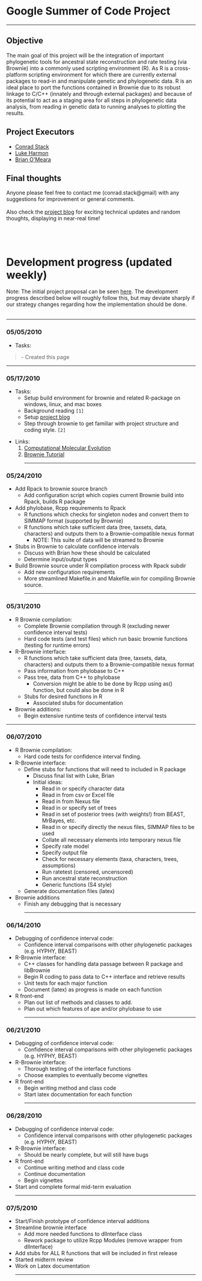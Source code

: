 # Google Summer of Code Project #

---

## Objective ##
The main goal of this project will be the integration of important phylogenetic tools for ancestral state reconstruction and rate testing (via Brownie) into a commonly used scripting environment (R).  As R is a cross-platform scripting environment for which there are currently external packages to read-in and manipulate genetic and phylogenetic data.  R is an ideal place to port the functions contained in Brownie due to its robust linkage to C/C++ (innately and through external packages) and because of its potential to act as a staging area for all steps in phylogenetic data analysis, from reading in genetic data to running analyses to plotting the results.


## Project Executors ##
  * [Conrad Stack ](http://www.conradstack.info)
  * [Luke Harmon ](http://www.webpages.uidaho.edu/~lukeh/)
  * [Brian O'Meara ](http://www.brianomeara.info/)

## Final thoughts ##
Anyone please feel free to contact me (conrad.stack@gmail) with any suggestions for improvement or general comments.
<br><br>
Also check the <a href='http://www.conradstack.info'>project blog</a> for exciting technical updates and random thoughts, displaying in near-real time!<br>
<br>
<br><br>



<h1>Development progress (updated weekly)</h1>
Note:  The initial project proposal can be seen <a href='http://docs.google.com/Doc?docid=0AcvZ2biv57wNZHpnZmI0c18xMDJjNHo2Y3JmaA&hl=en'>here</a>.  The development progress described below will roughly follow this, but may deviate sharply if our strategy changes regarding how the implementation should be done.<br>
<br>
<hr />

<h3>05/05/2010</h3>
<ul><li>Tasks:<br>
</li></ul><blockquote>- Created this page</blockquote>

<hr />

<h3>05/17/2010</h3>
<ul><li>Tasks:<br>
<ul><li>Setup build environment for brownie and related R-package on windows, linux, and mac boxes<br>
</li><li>Background reading <code>[1]</code>
</li><li>Setup <a href='http://www.conradstack.info'>project blog</a>
</li><li>Step through brownie to get familiar with project structure and coding style. <code>[2]</code></li></ul></li></ul>


<ul><li>Links:<br>
<ol><li><a href='http://www.amazon.com/Computational-Molecular-Evolution-Oxford-Ecology/dp/0198567022/ref=sr_1_1?ie=UTF8&s=books&qid=1273644680&sr=8-1'>Computational Molecular Evolution</a>
</li><li><a href='http://bodegaphylo.wikispot.org/Morphological_Diversification_and_Rates_of_Evolution'>Brownie Tutorial</a>
<hr /></li></ol></li></ul>


<h3>05/24/2010</h3>
<ul><li>Add Rpack to brownie source branch<br>
<ul><li>Add configuration script which copies current Brownie build into Rpack, builds R package<br>
</li></ul></li><li>Add phylobase, Rcpp requirements to Rpack<br>
<ul><li>R functions which checks for singleton nodes and convert them to SIMMAP format (supported by Brownie)<br>
</li><li>R functions which take sufficient data (tree, taxsets, data, characters) and outputs them to a Brownie-compatible nexus format<br>
<ul><li>NOTE: This suite of data will be streamed to Brownie<br>
</li></ul></li></ul></li><li>Stubs in Brownie to calculate confidence intervals<br>
<ul><li>Discuss with Brian how these should be calculated<br>
</li><li>Determine input/output types<br>
</li></ul></li><li>Build Brownie source under R compilation process with Rpack subdir<br>
<ul><li>Add new configuration requirements<br>
</li><li>More streamlined Makefile.in and Makefile.win for compiling Brownie source.<br>
<hr /></li></ul></li></ul>


<h3>05/31/2010</h3>
<ul><li>R Brownie compilation:<br>
<ul><li>Complete Brownie compilation through R (excluding newer confidence interval tests)<br>
</li><li>Hard code tests (and test files) which run basic brownie functions (testing for runtime errors)<br>
</li></ul></li><li>R-Brownie interface:<br>
<ul><li>R functions which take sufficient data (tree, taxsets, data, characters) and outputs them to a Brownie-compatible nexus format<br>
</li><li>Pass information from phylobase to C++<br>
</li><li>Pass tree, data from C++ to phylobase<br>
<ul><li>Conversion might be able to be done by Rcpp using as() function, but could also be done in R<br>
</li></ul></li><li>Stubs for desired functions in R<br>
<ul><li>Associated stubs for documentation<br>
</li></ul></li></ul></li><li>Brownie additions:<br>
<ul><li>Begin extensive runtime tests of confidence interval tests</li></ul></li></ul>

<hr />


<h3>06/07/2010</h3>
<ul><li>R Brownie compilation:<br>
<ul><li>Hard code tests for confidence interval finding.<br>
</li></ul></li><li>R-Brownie interface:<br>
<ul><li>Define stubs for functions that will need to included in R package<br>
<ul><li>Discuss final list with Luke, Brian<br>
</li><li>Initial ideas:<br>
<ul><li>Read in or specify character data<br>
</li><li>Read in from csv or Excel file<br>
</li><li>Read in from Nexus file<br>
</li><li>Read in or specify set of trees<br>
</li><li>Read in set of posterior trees (with weights!) from BEAST, MrBayes, etc.<br>
</li><li>Read in or specify directly the nexus files, SIMMAP files to be used<br>
</li><li>Collate all necessary elements into temporary nexus file<br>
</li><li>Specify rate model<br>
</li><li>Specify output file<br>
</li><li>Check for necessary elements (taxa, characters, trees, assumptions)<br>
</li><li>Run ratetest (censored, uncensored)<br>
</li><li>Run ancestral state reconstruction<br>
</li><li>Generic functions (S4 style)<br>
</li></ul></li></ul></li><li>Generate documentation files (latex)<br>
</li></ul></li><li>Brownie additions<br>
<ul><li>Finish any debugging that is necessary<br>
<hr /></li></ul></li></ul>



<h3>06/14/2010</h3>
<ul><li>Debugging of confidence interval code:<br>
<ul><li>Confidence interval comparisons with other phylogenetic packages (e.g. HYPHY, BEAST)<br>
</li></ul></li><li>R-Brownie interface:<br>
<ul><li>C++ classes for handling data passage between R package and libBrownie<br>
</li><li>Begin R coding to pass data to C++ interface and retrieve results<br>
</li><li>Unit tests for each major function<br>
</li><li>Document (latex) as progress is made on each function<br>
</li></ul></li><li>R front-end<br>
<ul><li>Plan out list of methods and classes to add.<br>
</li><li>Plan out which features of ape and/or phylobase to use<br>
<hr /></li></ul></li></ul>




<h3>06/21/2010</h3>
<ul><li>Debugging of confidence interval code:<br>
<ul><li>Confidence interval comparisons with other phylogenetic packages (e.g. HYPHY, BEAST)<br>
</li></ul></li><li>R-Brownie interface:<br>
<ul><li>Thorough testing of the interface functions<br>
</li><li>Choose examples to eventually become vignettes<br>
</li></ul></li><li>R front-end<br>
<ul><li>Begin writing method and class code<br>
</li><li>Start latex documentation for each function<br>
<hr /></li></ul></li></ul>



<h3>06/28/2010</h3>
<ul><li>Debugging of confidence interval code:<br>
<ul><li>Confidence interval comparisons with other phylogenetic packages (e.g. HYPHY, BEAST)<br>
</li></ul></li><li>R-Brownie interface:<br>
<ul><li>Should be nearly complete, but will still have bugs<br>
</li></ul></li><li>R front-end<br>
<ul><li>Continue writing method and class code<br>
</li><li>Continue documentation<br>
</li><li>Begin vignettes<br>
</li></ul></li><li>Start and complete formal mid-term evaluation<br>
<hr /></li></ul>


<h3>07/5/2010</h3>
<ul><li>Start/Finish prototype of confidence interval additions<br>
</li><li>Streamline brownie interface<br>
<ul><li>Add more needed functions to dlInterface class<br>
</li><li>Rework package to utilize Rcpp Modules (remove wrapper from dlInterface)<br>
</li></ul></li><li>Add stubs for ALL R functions that will be included in first release<br>
</li><li>Started midterm review<br>
</li><li>Work on Latex documentation<br>
<hr /></li></ul>



